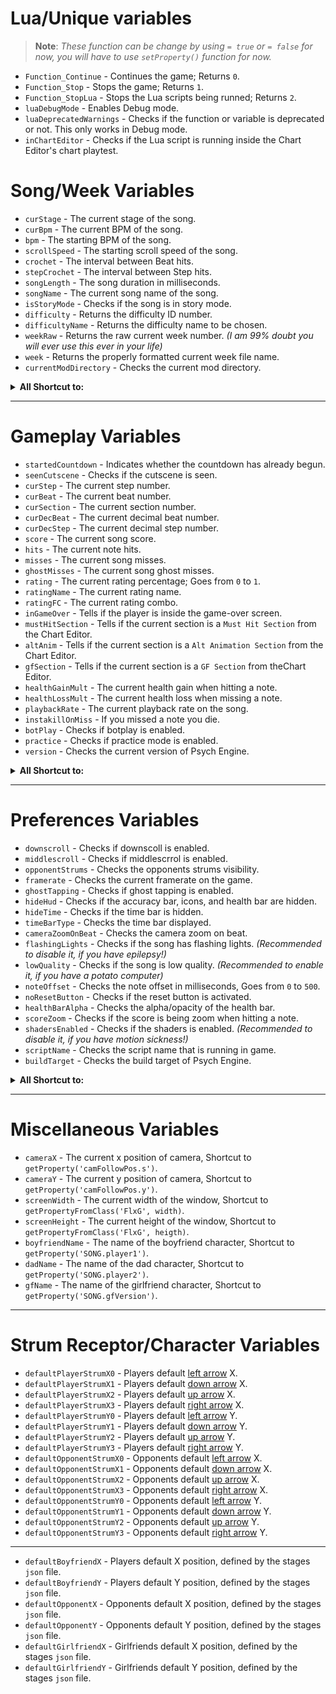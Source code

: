 # Lua/Unique variables
> **Note**: _These function can be change by using `= true` or `= false` for now, you will have to use `setProperty()` function for now._

- `Function_Continue` - Continues the game; Returns `0`.
- `Function_Stop` - Stops the game; Returns `1`.
- `Function_StopLua` - Stops the Lua scripts being runned; Returns `2`.
- `luaDebugMode` - Enables Debug mode.
- `luaDeprecatedWarnings` - Checks if the function or variable is deprecated or not. This only works in Debug mode.
- `inChartEditor` - Checks if the Lua script is running inside the Chart Editor's chart playtest.

# Song/Week Variables
- `curStage` - The current stage of the song.
- `curBpm` - The current BPM of the song.
- `bpm` - The starting BPM of the song.
- `scrollSpeed` - The starting scroll speed of the song.
- `crochet` - The interval between Beat hits.
- `stepCrochet` - The interval between Step hits.
- `songLength` - The song duration in milliseconds.
- `songName` - The current song name of the song.
- `isStoryMode` - Checks if the song is in story mode.
- `difficulty` - Returns the difficulty ID number.
- `difficultyName` - Returns the difficulty name to be chosen.
- `weekRaw` - Returns the raw current week number. _(I am 99% doubt you will ever use this ever in your life)_
- `week` - Returns the properly formatted current week file name.
- `currentModDirectory` - Checks the current mod directory.

<details><summary><b>All Shortcut to:</b></summary>
<p>

- `curStage` - `getPropertyFromClass('PlayState', 'SONG.stage')`
- `curBpm` - `getPropertyFromClass('Conductor', 'bpm')`
- `bpm` - `getProperty('SONG.bpm')`
- `scrollSpeed` - `getProperty('SONG.speed')`
- `crochet` - `getPropertyFromClass('Conductor', 'crochet')`
- `stepCrochet` - `getPropertyFromClass('Conductor', 'stepCrochet')`
- `songLength` - `getProperty('songLength')`
- `songName` - `getProperty('SONG.song')`
- `isStoryMode` - `getProperty('isStoryMode')`
- `difficulty` - `getPropertyFromClass('PlayState', 'storyDifficulty')`
- `difficultyName` - `getPropertyFromClass('CoolUtil', 'difficulties['..difficulty..']')`
- `weekRaw` - `getPropertyFromClass('PlayState', 'storyWeek')`
- `week` - `getPropertyFromClass('WeekData', 'weeksList['..weekRaw..']')`
- `currentModDirectory` - `getPropertyFromClass('Paths', 'currentModDirectory')`

</p>
</details>

***

# Gameplay Variables
- `startedCountdown` - Indicates whether the countdown has already begun.
- `seenCutscene` - Checks if the cutscene is seen.
- `curStep` - The current step number.
- `curBeat` - The current beat number.
- `curSection` - The current section number.
- `curDecBeat` - The current decimal beat number.
- `curDecStep` - The current decimal step number.
- `score` - The current song score.
- `hits` - The current note hits.
- `misses` - The current song misses.
- `ghostMisses` - The current song ghost misses.
- `rating` - The current rating percentage; Goes from `0` to `1`.
- `ratingName` - The current rating name.
- `ratingFC` - The current rating combo.
- `inGameOver` - Tells if the player is inside the game-over screen. 
- `mustHitSection` - Tells if the current section is a `Must Hit Section` from the Chart Editor.
- `altAnim` - Tells if the current section is a `Alt Animation Section` from the Chart Editor.
- `gfSection` - Tells if the current section is a `GF Section` from  theChart Editor.
- `healthGainMult` - The current health gain when hitting a note.
- `healthLossMult` - The current health loss when missing a note.
- `playbackRate` - The current playback rate on the song.
- `instakillOnMiss` - If you missed a note you die.
- `botPlay` - Checks if botplay is enabled.
- `practice` - Checks if practice mode is enabled.
- `version` - Checks the current version of Psych Engine.

<details><summary><b>All Shortcut to:</b></summary>
<p>

- `startedCountdown` - `getProperty('startedCountdown')`
- `seenCutscene` - `getPropertyFromClass('PlayState', 'seenCutscene'))`
- `curStep` - `getProperty('curStep')`
- `curBeat` - `getProperty('curBeat')`
- `curSection` - `getProperty('curSection')`
- `curDecStep` - `getProperty('curDecStep')`
- `curDecBeat` - `getProperty('curDecBeat')`
- `score` - `getProperty('songScore')`
- `hits` - `getProperty('songHits')`
- `misses` - `getProperty('songMisses')`
- `ghostMisses` - `getProperty('ghostMisses')`
- `rating` - `getProperty('ratingPercent')`
- `ratingName` - `getProperty('ratingString')`
- `ratingFC` - `getProperty('ratingFC')`
- `healthGainMult` - `getProperty('healthGainMult')`
- `healthLossMult` - `getProperty('healthLossMult')`
- `playbackRate` - `getProperty('playbackRate')`
- `instakillOnMiss` - `getProperty('instakillOnMiss')`
- `botPlay` - `getProperty('cpuControlled')`
- `practice` - `getProperty('practiceMode')`
- `version` - `getPropertyFromClass('MainMenuState', 'psychEngineVersion')`

</p>
</details>

***

# Preferences Variables
- `downscroll` - Checks if downscoll is enabled.
- `middlescroll` - Checks if middlescrrol is enabled.
- `opponentStrums` - Checks the opponents strums visibility.  
- `framerate` - Checks the current framerate on the game. 
- `ghostTapping` - Checks if ghost tapping is enabled. 
- `hideHud` - Checks if the accuracy bar, icons, and health bar are hidden.
- `hideTime` - Checks if the time bar is hidden.
- `timeBarType` - Checks the time bar displayed.
- `cameraZoomOnBeat` - Checks the camera zoom on beat.
- `flashingLights` - Checks if the song has flashing lights. _(Recommended to disable it, if you have epilepsy!)_
- `lowQuality` - Checks if the song is low quality. _(Recommended to enable it, if you have a potato computer)_
- `noteOffset` - Checks the note offset in milliseconds, Goes from `0` to `500`.
- `noResetButton` - Checks if the reset button is activated.
- `healthBarAlpha` - Checks the alpha/opacity of the health bar.
- `scoreZoom` - Checks if the score is being zoom when hitting a note.
- `shadersEnabled` - Checks if the shaders is enabled. _(Recommended to disable it, if you have motion sickness!)_
- `scriptName` - Checks the script name that is running in game.
- `buildTarget` - Checks the build target of Psych Engine.

<details><summary><b>All Shortcut to:</b></summary>
<p>

- `downscroll` - `getPropertyFromClass('ClientPrefs', 'downscroll')`
- `middlescroll` - `getPropertyFromClass('ClientPrefs', 'middlescroll')`
- `opponentStrums` - `getPropertyFromClass('ClientPrefs', 'opponentStrums')`
- `framerate` - `getPropertyFromClass('ClientPrefs', 'framerate')`
- `ghostTapping` - `getPropertyFromClass('ClientPrefs', 'ghostTapping')`
- `hideHud` - `getPropertyFromClass('ClientPrefs', 'hideHud')`
- `hideTime` - `getPropertyFromClass('ClientPrefs', 'hideTime')`
- `timeBarType` - `getPropertyFromClass('ClientPrefs', 'timeBarType')`
- `cameraZoomOnBeat` - `getPropertyFromClass('ClientPrefs', 'cameraZooms')`
- `flashingLights` - `getPropertyFromClass('ClientPrefs', 'flashing')`
- `noteOffset` - `getPropertyFromClass('ClientPrefs', 'noteOffset')`
- `noResetButton` - `getPropertyFromClass('ClientPrefs', 'noReset')`
- `healthBarAlpha` - `getPropertyFromClass('ClientPrefs', 'healthBarAlpha')`
- `scoreZoom` - `getPropertyFromClass('ClientPrefs', 'scoreZoom')`
- `noteOffset` - `getPropertyFromClass('ClientPrefs', 'noteOffset')`
- `shadersEnabled` - `getPropertyFromClass('ClientPrefs', 'shaders')`

</p>
</details>

***

# Miscellaneous Variables
- `cameraX` - The current x position of camera, Shortcut to `getProperty('camFollowPos.s')`.
- `cameraY` - The current y position of camera, Shortcut to `getProperty('camFollowPos.y')`.
- `screenWidth` - The current width of the window, Shortcut to `getPropertyFromClass('FlxG', width)`.
- `screenHeight` - The current height of the window, Shortcut to `getPropertyFromClass('FlxG', heigth)`.
- `boyfriendName` - The name of the boyfriend character, Shortcut to `getProperty('SONG.player1')`.
- `dadName` - The name of the dad character, Shortcut to `getProperty('SONG.player2')`.
- `gfName` - The name of the girlfriend character, Shortcut to `getProperty('SONG.gfVersion')`.

***

# Strum Receptor/Character Variables
- `defaultPlayerStrumX0` - Players default <ins>left arrow</ins> X.
- `defaultPlayerStrumX1` - Players default <ins>down arrow</ins> X.
- `defaultPlayerStrumX2` - Players default <ins>up arrow</ins> X.
- `defaultPlayerStrumX3` - Players default <ins>right arrow</ins> X.
- `defaultPlayerStrumY0` - Players default <ins>left arrow</ins> Y.
- `defaultPlayerStrumY1` - Players default <ins>down arrow</ins> Y.
- `defaultPlayerStrumY2` - Players default <ins>up arrow</ins> Y.
- `defaultPlayerStrumY3` - Players default <ins>right arrow</ins> Y.
- `defaultOpponentStrumX0` - Opponents default <ins>left arrow</ins> X.
- `defaultOpponentStrumX1` - Opponents default <ins>down arrow</ins> X.
- `defaultOpponentStrumX2` - Opponents default <ins>up arrow</ins> X.
- `defaultOpponentStrumX3` - Opponents default <ins>right arrow</ins> X.
- `defaultOpponentStrumY0` - Opponents default <ins>left arrow</ins> Y.
- `defaultOpponentStrumY1` - Opponents default <ins>down arrow</ins> Y.
- `defaultOpponentStrumY2` - Opponents default <ins>up arrow</ins> Y.
- `defaultOpponentStrumY3` - Opponents default <ins>right arrow</ins> Y.

***

- `defaultBoyfriendX` - Players default X position, defined by the stages `json` file.
- `defaultBoyfriendY` - Players default Y position, defined by the stages `json` file.
- `defaultOpponentX` - Opponents default X position, defined by the stages `json` file.
- `defaultOpponentY` - Opponents default Y position, defined by the stages `json` file.
- `defaultGirlfriendX` - Girlfriends default X position, defined by the stages `json` file.
- `defaultGirlfriendY` - Girlfriends default Y position, defined by the stages `json` file.